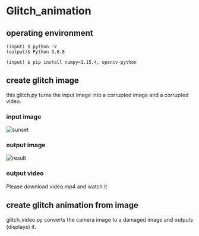 # Glitch_animation

## operating environment  
```
(input) $ python -V
(output)$ Python 3.6.8

(input) $ pip install numpy=1.15.4, opencv-python
```

## create glitch image

this glitch.py turns the input image into a corrupted image and a corrupted video.    
### input image  
![sunset](https://user-images.githubusercontent.com/55595081/78325182-e3384b80-75b1-11ea-9e16-e78a97991de9.jpg) 
### output image  
![result](https://user-images.githubusercontent.com/55595081/78325184-e6333c00-75b1-11ea-936e-737ec1e760ef.jpg)
### output video
Please download video.mp4 and watch it  

## create glitch animation from image

glitch_video.py converts the camera image to a damaged image and outputs (displays) it.　　

